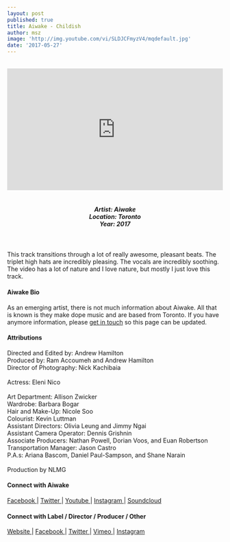 ```yaml
---
layout: post
published: true
title: Aiwake - Childish
author: msz
image: 'http://img.youtube.com/vi/SLDJCFmyzV4/mqdefault.jpg'
date: '2017-05-27'
---
```

<style>.embed-container { position: relative; padding-bottom: 56.25%; height: 0; overflow: hidden; max-width: 100%; } .embed-container iframe, .embed-container object, .embed-container embed { position: absolute; top: 0; left: 0; width: 100%; height: 100%; }</style><br />
<div class="embed-container">
<iframe allowfullscreen="" frameborder="0" height="315" src="https://www.youtube.com/embed/SLDJCFmyzV4?rel=0" width="560"></iframe></div>
<br>
<h5 style="text-align: center;">
Artist: Aiwake <br>
Location: Toronto <br>
Year: 2017
</h5>
<br>

This track transitions through a lot of really awesome, pleasant beats. The triplet high hats are incredibly pleasing. The vocals are incredibly soothing. The video has a lot of nature and I love nature, but mostly I just love this track. 

#### Aiwake Bio

As an emerging artist, there is not much information about Aiwake. All that is known is they make dope music and are based from Toronto. If you have anymore information, please [get in touch](https://rwz.io/contact) so this page can be updated.

#### Attributions

Directed and Edited by: Andrew Hamilton <br>
Produced by: Ram Accoumeh and Andrew Hamilton <br>
Director of Photography: Nick Kachibaia <br>
<br>
Actress: Eleni Nico
<br><br>
Art Department: Allison Zwicker<br>
Wardrobe: Barbara Bogar<br>
Hair and Make-Up: Nicole Soo<br>
Colourist: Kevin Luttman<br>
Assistant Directors: Olivia Leung and Jimmy Ngai<br>
Assistant Camera Operator: Dennis Grishnin<br>
Associate Producers: Nathan Powell, Dorian Voos, and Euan Robertson<br>
Transportation Manager: Jason Castro<br>
P.A.s: Ariana Bascom, Daniel Paul-Sampson, and Shane Narain
<br><br>
Production by NLMG

#### Connect with Aiwake

<a class="fa fa-facebook" href="https://www.facebook.com/youareaiwake" target="_blank"> Facebook </a> |
<a class="fa fa-twitter" href="https://twitter.com/youareaiwake" target="_blank"> Twitter </a> |
<a class="fa fa-youtube" href="https://www.youtube.com/" target="_blank"> Youtube </a> |
<a class="fa fa-instagram" href="https://www.instagram.com/youareaiwake" target="_blank"> Instagram </a> |
<a class="fa fa-soundcloud" href="https://soundcloud.com/aiwake" target="_blank"> Soundcloud </a> 

#### Connect with Label / Director / Producer / Other 

<a class="fa fa-globe" href="http://" target="_blank"> Website </a> |
<a class="fa fa-facebook" href="https://www.facebook.com/" target="_blank"> Facebook </a> |
<a class="fa fa-twitter" href="https://twitter.com/" target="_blank"> Twitter </a> |
<a class="fa fa-vimeo" href="https://vimeo.com/" target="_blank"> Vimeo </a> |
<a class="fa fa-instagram" href="https://www.instagram.com/" target="_blank"> Instagram </a>


